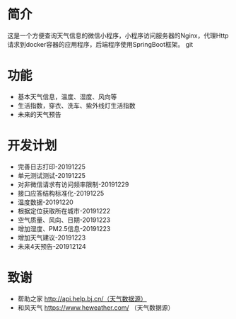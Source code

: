 # 简介
这是一个方便查询天气信息的微信小程序，小程序访问服务器的Nginx，代理Http请求到docker容器的应用程序，后端程序使用SpringBoot框架。
git
# 功能
- 基本天气信息，温度、湿度、风向等
- 生活指数，穿衣、洗车、紫外线灯生活指数
- 未来的天气预告

# 开发计划
- 完善日志打印-20191225
- 单元测试测试-20191225
- 对非微信请求有访问频率限制-20191229
- 接口应答结构标准化-20191225
- 温度数据-20191220
- 根据定位获取所在城市-20191222
- 空气质量、风向、日期-20191223
- 增加湿度、PM2.5信息-20191223
- 增加天气建议-20191223
- 未来4天预告-201912124


# 致谢
- 帮助之家 http://api.help.bj.cn/（天气数据源）
- 和风天气 https://www.heweather.com/ （天气数据源）
